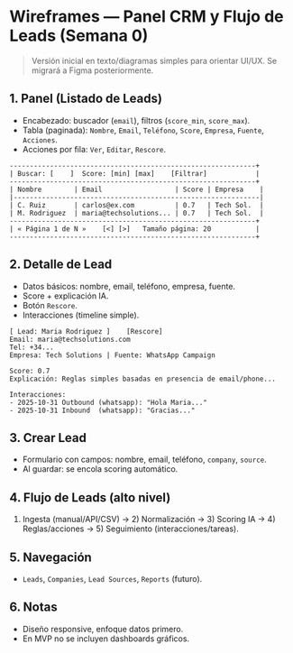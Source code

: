# Wireframes — Panel CRM y Flujo de Leads (Semana 0)

> Versión inicial en texto/diagramas simples para orientar UI/UX. Se migrará a Figma posteriormente.

## 1. Panel (Listado de Leads)
- Encabezado: buscador (`email`), filtros (`score_min`, `score_max`).
- Tabla (paginada): `Nombre`, `Email`, `Teléfono`, `Score`, `Empresa`, `Fuente`, `Acciones`.
- Acciones por fila: `Ver`, `Editar`, `Rescore`.

```
-------------------------------------------------------------+
| Buscar: [    ]  Score: [min] [max]    [Filtrar]            |
-------------------------------------------------------------+
| Nombre        | Email                  | Score | Empresa    |
|-------------------------------------------------------------|
| C. Ruiz       | carlos@ex.com          | 0.7   | Tech Sol.  |
| M. Rodriguez  | maria@techsolutions... | 0.7   | Tech Sol.  |
-------------------------------------------------------------+
| « Página 1 de N »    [<] [>]   Tamaño página: 20           |
-------------------------------------------------------------+
```

## 2. Detalle de Lead
- Datos básicos: nombre, email, teléfono, empresa, fuente.
- Score + explicación IA.
- Botón `Rescore`.
- Interacciones (timeline simple).

```
[ Lead: Maria Rodriguez ]    [Rescore]
Email: maria@techsolutions.com
Tel: +34...
Empresa: Tech Solutions | Fuente: WhatsApp Campaign

Score: 0.7
Explicación: Reglas simples basadas en presencia de email/phone...

Interacciones:
- 2025-10-31 Outbound (whatsapp): "Hola Maria..."
- 2025-10-31 Inbound  (whatsapp): "Gracias..."
```

## 3. Crear Lead
- Formulario con campos: nombre, email, teléfono, `company`, `source`.
- Al guardar: se encola scoring automático.

## 4. Flujo de Leads (alto nivel)
1) Ingesta (manual/API/CSV) → 2) Normalización → 3) Scoring IA → 4) Reglas/acciones → 5) Seguimiento (interacciones/tareas).

## 5. Navegación
- `Leads`, `Companies`, `Lead Sources`, `Reports` (futuro).

## 6. Notas
- Diseño responsive, enfoque datos primero.
- En MVP no se incluyen dashboards gráficos.